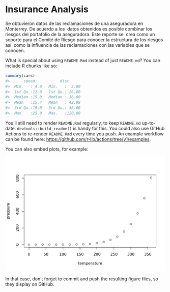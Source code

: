 
<!-- README.md is generated from README.Rmd. Please edit that file -->

# Insurance Analysis

<!-- badges: start -->
<!-- badges: end -->

Se obtuvieron datos de las reclamaciones de una aseguradora en
Monterrey. De acuerdo a los  datos obtenidos es posible combinar los
riesgos del portafolio de la aseguradora. Este reporte se  crea como un
soporte para el Comité de Riesgo para conocer la estructura de los
riesgos así  como la influencia de las reclamaciones con las variables
que se conocen. 

What is special about using `README.Rmd` instead of just `README.md`?
You can include R chunks like so:

``` r
summary(cars)
#>      speed           dist       
#>  Min.   : 4.0   Min.   :  2.00  
#>  1st Qu.:12.0   1st Qu.: 26.00  
#>  Median :15.0   Median : 36.00  
#>  Mean   :15.4   Mean   : 42.98  
#>  3rd Qu.:19.0   3rd Qu.: 56.00  
#>  Max.   :25.0   Max.   :120.00
```

You’ll still need to render `README.Rmd` regularly, to keep `README.md`
up-to-date. `devtools::build_readme()` is handy for this. You could also
use GitHub Actions to re-render `README.Rmd` every time you push. An
example workflow can be found here:
<https://github.com/r-lib/actions/tree/v1/examples>.

You can also embed plots, for example:

![](README_files/figure-gfm/pressure-1.png)<!-- -->

In that case, don’t forget to commit and push the resulting figure
files, so they display on GitHub.
